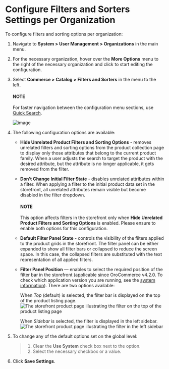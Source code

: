 <a id="configuration-guide-commerce-configuration-catalog-filters-sorters-organization"></a>

# Configure Filters and Sorters Settings per Organization

To configure filters and sorting options per organization:

1. Navigate to **System > User Management > Organizations** in the main menu.
2. For the necessary organization, hover over the <i class="fa fa-ellipsis-h fa-lg" aria-hidden="true"></i> **More Options** menu to the right of the necessary organization and click <i class="fas fa-cog" aria-hidden="true"></i> to start editing the configuration.
3. Select **Commerce > Catalog > Filters and Sorters** in the menu to the left.

   #### NOTE
   For faster navigation between the configuration menu sections, use [Quick Search](../../../../../configuration/quick-search.md#user-guide-system-configuration-quick-search).

   ![image](user/img/system/user_management/org_configuration/catalog/filters_and_sorters_org.png)
4. The following configuration options are available:
   * **Hide Unrelated Product Filters and Sorting Options** - removes unrelated filters and sorting options from the product collection page to display only those attributes that belong to the current product family. When a user adjusts the search to target the product with the desired attribute, but the attribute is no longer applicable, it gets removed from the filter.
   * **Don’t Change Initial Filter State** - disables unrelated attributes within a filter. When applying a filter to the initial product data set in the storefront, all unrelated attributes remain visible but become disabled in the filter dropdown.

     #### NOTE
     This option affects filters in the storefront only when **Hide Unrelated Product Filters and Sorting Options** is enabled. Please ensure to enable both options for this configuration.
   * **Default Filter Panel State** - controls the visibility of the filters applied to the product grids in the storefront. The filter panel can be either expanded to show all filter bars or collapsed to reduce the screen space. In this case, the collapsed filters are substituted with the text representation of all applied filters.
   * **Filter Panel Position** — enables to select the required position of the filter bar in the storefront (applicable since OroCommerce v4.2.0. To check which application version you are running, see the [system information](../../../../../system-information/index.md#system-information)). There are two options available:

     When *Top* (default) is selected, the filter bar is displayed on the top of the product listing page.
     ![The storefront product page illustrating the filter on the top of the product listing page](user/img/system/config_commerce/catalog/filters_panel_position_top.png)

     When *Sidebar* is selected, the filter is displayed in the left sidebar.
     ![The storefront product page illustrating the filter in the left sidebar](user/img/system/config_commerce/catalog/filters_panel_position_sidebar.png)
5. To change any of the default options set on the global level:
   > 1. Clear the **Use System** check box next to the option.
   > 2. Select the necessary checkbox or a value.
6. Click **Save Settings**.

<!-- fa-bars = fa-navicon -->
<!-- Ic Tiles is used as Set As Default in saved views, and as tiles in display layout options -->
<!-- IcPencil refers to Rename in Commerce and Inline Editing in CRM -->
<!-- Check mark in the square. -->
<!-- SortDesc is also used as drop-down arrow -->
